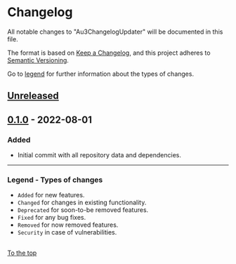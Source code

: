 #####

# Changelog

All notable changes to "Au3ChangelogUpdater" will be documented in this file.

The format is based on [Keep a Changelog](https://keepachangelog.com/en/1.0.0/),
and this project adheres to [Semantic Versioning](https://semver.org/spec/v2.0.0.html).

Go to [legend](#legend---types-of-changes) for further information about the types of changes.

## [Unreleased]

## [0.1.0] - 2022-08-01

### Added

- Initial commit with all repository data and dependencies.

[Unreleased]: https://github.com/Sven-Seyfert/Au3ChangelogUpdater/compare/v0.1.0...HEAD
[0.1.0]: https://github.com/Sven-Seyfert/Au3ChangelogUpdater/releases/tag/v0.1.0

---

### Legend - Types of changes

- `Added` for new features.
- `Changed` for changes in existing functionality.
- `Deprecated` for soon-to-be removed features.
- `Fixed` for any bug fixes.
- `Removed` for now removed features.
- `Security` in case of vulnerabilities.

##

[To the top](#)
